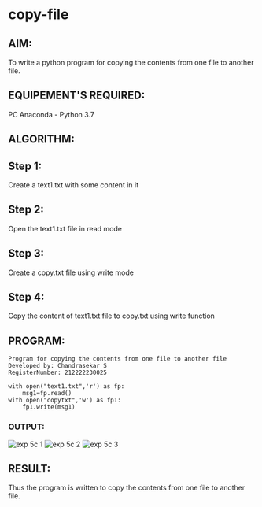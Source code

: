 # copy-file
## AIM:
To write a python program for copying the contents from one file to another file.
## EQUIPEMENT'S REQUIRED: 
PC
Anaconda - Python 3.7
## ALGORITHM: 
## Step 1:
Create a text1.txt with some content in it

## Step 2:
Open the text1.txt file in read mode

## Step 3:
Create a copy.txt file using write mode

## Step 4:
Copy the content of text1.txt file to copy.txt using write function


## PROGRAM:
```
Program for copying the contents from one file to another file
Developed by: Chandrasekar S
RegisterNumber: 212222230025
```
```
with open("text1.txt",'r') as fp:
    msg1=fp.read()
with open("copytxt",'w') as fp1:
    fp1.write(msg1)
```

### OUTPUT:
![exp 5c 1](https://github.com/Safeeq-Fazil/copy-file/assets/118680361/e7e68731-5893-410d-b658-a51a23683698)
![exp 5c 2](https://github.com/Safeeq-Fazil/copy-file/assets/118680361/ba471232-7dc9-49da-b9d6-b77b6e7f28d4)
![exp 5c 3](https://github.com/Safeeq-Fazil/copy-file/assets/118680361/7b7cbfe9-ca27-4664-85c9-47e08b5560a5)



## RESULT:
Thus the program is written to copy the contents from one file to another file.
